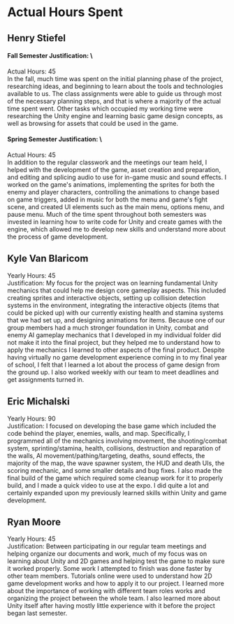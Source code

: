 # Actual Hours Spent

## Henry Stiefel
#### Fall Semester Justification: \
Actual Hours: 45 \
In the fall, much time was spent on the initial planning phase of the project, researching ideas, and beginning to learn about the tools and technologies available to us. The class assignments were able to guide us through most of the necessary planning steps, and that is where a majority of the actual time spent went. Other tasks which occupied my working time were researching the Unity engine and learning basic game design concepts, as well as browsing for assets that could be used in the game. 

#### Spring Semester Justification: \
Actual Hours: 45 \
In addition to the regular classwork and the meetings our team held, I helped with the development of the game, asset creation and preparation, and editing and splicing audio to use for in-game music and sound effects. I worked on the game's animations, implementing the sprites for both the enemy and player characters, controlling the animations to change based on game triggers, added in music for both the menu and game's fight scene, and created UI elements such as the main menu, options menu, and pause menu. Much of the time spent throughout both semesters was invested in learning how to write code for Unity and create games with the engine, which allowed me to develop new skills and understand more about the process of game development. 

## Kyle Van Blaricom
Yearly Hours: 45 \
Justification: 
My focus for the project was on learning fundamental Unity mechanics that could help me design core gameplay aspects. This included creating sprites and interactive objects, setting up collision detection systems in the environment, integrating the interactive objects (items that could be picked up) with our currently existing health and stamina systems that we had set up, and designing animations for items. Because one of our group members had a much stronger foundation in Unity, combat and enemy AI gameplay mechanics that I developed in my individual folder did not make it into the final project, but they helped me to understand how to apply the mechanics I learned to other aspects of the final product. Despite having virtually no game development experience coming in to my final year of school, I felt that I learned a lot about the process of game design from the ground up. I also worked weekly with our team to meet deadlines and get assignments turned in.

## Eric Michalski
Yearly Hours: 90 \
Justification: 
I focused on developing the base game which included the code behind the player, enemies, walls, and map. Specifically, I programmed all of the mechanics involving movement, the shooting/combat system, sprinting/stamina, health, collisions, destruction and reparation of the walls, AI movement/pathing/targeting, deaths, sound effects, the majority of the map, the wave spawner system, the HUD and death UIs, the scoring mechanic, and some smaller details and bug fixes. I also made the final build of the game which required some cleanup work for it to properly build, and I made a quick video to use at the expo. I did quite a lot and certainly expanded upon my previously learned skills within Unity and game development.


## Ryan Moore
Yearly Hours: 45 \
Justification: Between participating in our regular team meetings and helping organize our documents and work, much of my focus was on learning about Unity and 2D games and helping test the game to make sure it worked properly. Some work I attempted to finish was done faster by other team members. Tutorials online were used to understand how 2D game development works and how to apply it to our project. I learned more about the importance of working with different team roles works and organizing the project between the whole team. I also learned more about Unity itself after having mostly little experience with it before the project began last semester.
